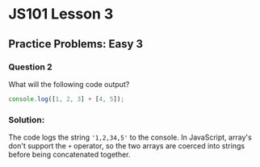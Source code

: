# JS101 Lesson 3
## Practice Problems: Easy 3
### Question 2

What will the following code output?

```js
console.log([1, 2, 3] + [4, 5]);
```

### Solution:
The code logs the string `'1,2,34,5'` to the console. In JavaScript, array's
don't support the `+` operator, so the two arrays are coerced into strings
before being concatenated together.